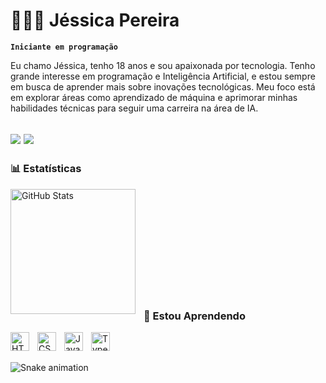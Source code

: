 # 👩🏻‍💻 Jéssica Pereira

**`Iniciante em programação`**

Eu chamo Jéssica, tenho 18 anos e sou apaixonada por tecnologia. Tenho grande interesse em programação e Inteligência Artificial, e estou sempre em busca de aprender mais sobre inovações tecnológicas. Meu foco está em explorar áreas como aprendizado de máquina e aprimorar minhas habilidades técnicas para seguir uma carreira na área de IA.

<a href="https://instagram.com/jessiepsx" target="_blank"><img loading="lazy" src="https://img.shields.io/badge/-Instagram-%23E4405F?style=for-the-badge&logo=instagram&logoColor=white" target="_blank"></a>
<a href="https://www.linkedin.com/in/jéssica-pereira-bb1202265" target="_blank"><img loading="lazy" src="https://img.shields.io/badge/-LinkedIn-%230077B5?style=for-the-badge&logo=linkedin&logoColor=white" target="_blank"></a>   
---
### 📊 Estatísticas

<p>
  <img 
    align="left" 
    alt="GitHub Stats" 
    height="200" 
    style="padding-right: 10px;" 
    src="https://github-readme-stats.vercel.app/api?username=jessiepsx&show_icons=true&theme=dark&include_all_commits=true&locale=pt-br" 
  />
  
</p>
<br>
<br>
<br>
<br>
<br>
<br>
<br>
<br>
<br>
<br>

### 🤖 Estou Aprendendo

<img 
    align="left" 
    alt="HTML"
    title="HTML" 
    width="30px" 
    style="padding-right: 10px;" 
    src="https://cdn.jsdelivr.net/gh/devicons/devicon@latest/icons/html5/html5-original.svg" 
/>
<img 
    align="left" 
    alt="CSS" 
    title="CSS"
    width="30px" 
    style="padding-right: 10px;" 
    src="https://cdn.jsdelivr.net/gh/devicons/devicon@latest/icons/css3/css3-original.svg" 
/>
<img 
    align="left" 
    alt="JavaScript" 
    title="JavaScript"
    width="30px" 
    style="padding-right: 10px;" 
    src="https://cdn.jsdelivr.net/gh/devicons/devicon@latest/icons/javascript/javascript-original.svg" 
/>
<img 
    align="left" 
    alt="TypeScript"
    title="TypeScript" 
    width="30px" 
    style="padding-right: 10px;" 
    src="https://cdn.jsdelivr.net/gh/devicons/devicon@latest/icons/python/python-original.svg" 
/>
<br>
<br>
  
![Snake animation](https://github.com/jessiepsx/jessiepsx/blob/output/github-user-contribution.svg)
